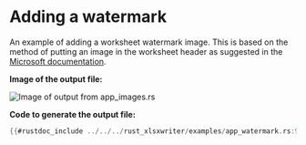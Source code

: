 # Adding a watermark


An example of adding a worksheet watermark image. This is based on the method of
putting an image in the worksheet header as suggested in the [Microsoft
documentation].

[Microsoft documentation]: https://support.microsoft.com/en-us/office/add-a-watermark-in-excel-a372182a-d733-484e-825c-18ddf3edf009

**Image of the output file:**

![Image of output from app_images.rs](../../images/app_watermark.png)

**Code to generate the output file:**

```rust
{{#rustdoc_include ../../../rust_xlsxwriter/examples/app_watermark.rs:9:}}
```
